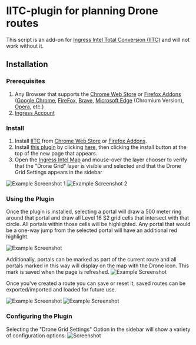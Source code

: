 # IITC-plugin for planning Drone routes
This script is an add-on for [Ingress Intel Total Conversion (IITC)](https://iitc.app/) and will not work without it.

## Installation
### Prerequisites
1. Any Browser that supports the [Chrome Web Store](https://chrome.google.com/webstore/category/extensions) or [Firefox Addons](https://addons.mozilla.org/en-US/firefox/) ([Google Chrome](http://google.com/chrome), [FireFox](https://www.mozilla.org/en-US/firefox/new/), [Brave](https://brave.com), [Microsoft Edge](https://www.microsoft.com/en-us/edge) (Chromium Version), [Opera](https://www.microsoft.com/en-us/edge), etc.) 
2. [Ingress Account](https://ingress.com/)

### Install
1. Install [IITC](https://iitc.app/download_desktop.html) from [Chrome Web Store](https://chrome.google.com/webstore/detail/iitc-button/febaefghpimpenpigafpolgljcfkeakn) or [Firefox Addons](https://addons.mozilla.org/firefox/addon/iitc-button). 
2. Install [this plugin](https://github.com/tehstone/IngressDronePath/) by clicking [here](https://github.com/tehstone/IngressDronePath/raw/master/dronePathTravelPlanner.user.js?inline=false), then clicking the install button at the top of the new page that appears.
3. Open the [Ingress Intel Map](https://ingress.com/intel) and mouse-over the layer chooser to verify that the "Drone Grid" layer is visible and selected and that the Drone Grid Settings appears in the sidebar 

![Example Screenshot 1](https://i.imgur.com/zNhGWbN.png) ![Example Screenshot 2](https://i.imgur.com/voMW48I.png)

### Using the Plugin
Once the plugin is installed, selecting a portal will draw a 500 meter ring around that portal and draw all Level 16 S2 grid cells that intersect with that circle. All portals within those cells will be highlighted. Any portal that would be a one-way jump from the selected portal will have an additional red highlight.

![Example Screenshot](https://i.imgur.com/jR2MFaa.png)

Additionally, portals can be marked as part of the current route and all portals marked in this way will display on the map with the Drone icon. This mark is saved when the page is refreshed.
![Example Screenshot](https://i.imgur.com/uQbdVEq.png)

Once you've created a route you can save or reset it, saved routes can be exported/imported and loaded for future use.

![Example Screenshot](https://i.imgur.com/BEhni5X.png) ![Example Screenshot](https://i.imgur.com/27sT7ZY.png)

### Configuring the Plugin
Selecting the "Drone Grid Settings" Option in the sidebar will show a variety of configuration options:
![Screenshot](https://i.imgur.com/DHkOdkt.png)
